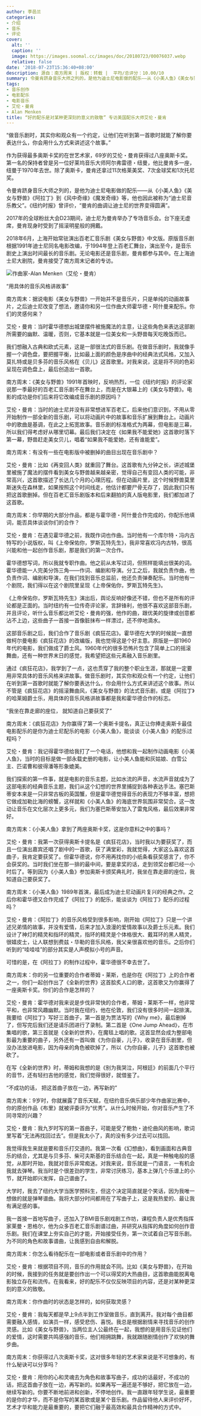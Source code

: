 ```yaml
---
author: 李邑兰
categories:
- 介绍
- 音乐
- 评论
cover:
  alt: ''
  caption: ''
  image: https://images.soomal.cc/images/doc/20180723/00076037.webp
  relative: false
date: '2018-07-23T15:36:40+08:00'
description: 源自：南方周末 | 版权：转载 |  平均/总评分：10.00/10
summary: 令曼肯跻身音乐大师之列的，是他为迪士尼电影做的配乐――从《小美人鱼》《美女与野兽》《阿拉丁》到《风中奇缘》《魔发奇缘》等，他也因此被称为“迪士尼音乐教父”……
tags:
- 音乐创作
- 电影配乐
- 电影音乐
- 艾伦・曼肯
- Alan Menken
title: “好的配乐是对某种更深刻的意义的致敬” 专访美国配乐大师艾伦・曼肯
---
```


“做音乐剧时，其实你和观众有一个约定，让他们在听到第一首歌时就能了解你要表达什么，你会用什么方式来讲述这个故事。”

作为获得最多奥斯卡奖的在世艺术家，69岁的艾伦・曼肯获得过八座奥斯卡奖。第一名的保持者曾是另一位好莱坞音乐大师阿尔弗雷德・纽曼，他比曼肯多一座，纽曼于1970年去世。除了奥斯卡，曼肯还拿过11次格莱美奖、7次金球奖和1次托尼奖。

令曼肯跻身音乐大师之列的，是他为迪士尼电影做的配乐――从《小美人鱼》《美女与野兽》《阿拉丁》到《风中奇缘》《魔发奇缘》等，他也因此被称为“迪士尼音乐教父”。《纽约时报》曾评价，“曼肯的曲调让迪士尼的世界变得圆满”。

2017年的全球粉丝大会D23期间，迪士尼为曼肯举办了专场音乐会。台下座无虚席，曼肯现身时受到了摇滚明星般的拥戴。

2018年6月，上海开始常驻演出百老汇音乐剧《美女与野兽》中文版。原版音乐剧根据1991年迪士尼同名电影改编，于1994年登上百老汇舞台，演出至今，是音乐剧史上演出时间最长的音乐剧。无论电影还是音乐剧，曼肯都参与其中。在上海迪士尼大剧院，曼肯接受了南方周末记者的专访。

![作曲家-Alan Menken（艾伦・曼肯）](https://images.soomal.cc/images/doc/20180723/00076036.webp)





“用具体的音乐风格讲故事”

南方周末：据说电影《美女与野兽》一开始并不是音乐片，只是单纯的动画故事片，之后迪士尼改变了想法，邀请你和另一位作曲大师霍华德・阿什曼来配乐。你们的灵感何来？

艾伦・曼肯：当时霍华德想出城堡摆件被施魔法的主意，让这些角色来表达这部剧所需要的幽默、温暖，否则，它基本就是一位美女和一头野兽每天吃晚饭而已。

我们想融入古典和欧式元素，这是一部很法式的音乐剧。在做音乐剧时，我就像手握一个调色盘，要把握平衡，比如最上面的颜色是序曲中的经典法式风格，又加入莫扎特或是贝多芬的音乐风格在《贝儿》这首歌里。对我来说，这是将不同的色彩呈现在调色盘上，最后创造出一首歌。

南方周末：《美女与野兽》1991年首映时，反响热烈，一位《纽约时报》的评论家说那一季最好的百老汇音乐剧不在舞台上，而是在大银幕上的《美女与野兽》。电影的成功是你们后来将它改编成音乐剧的原因吗？

艾伦・曼肯：当时的迪士尼并没有非常想进军百老汇，后来他们意识到，不用从零开始制作一部全新的音乐剧，可以将动画片中的故事和音乐扩展到舞台上。动画片中的歌曲是基调，在此之上拓宽故事。音乐剧的标准格式为两幕，但电影是三幕，所以我们得考虑好从哪里切幕。最后我们决定在《如果我不能爱她》这首歌时落下第一幕，野兽赶走美女贝儿，唱着“如果我不能爱她，还有谁能爱”。

南方周末：有没有一些在电影版中被删掉的曲目出现在音乐剧中？

艾伦・曼肯：比如《再变回人类》就重回了舞台。这首歌有九分钟之长，讲述城堡里被施了魔法的摆件看到美女与野兽越来越亲密，觉得自己有变回人类的可能，非常高兴，这首歌描述了长达几个月的心理历程。但在动画片里，这个时候野兽莫里斯迷失在森林里，如果按照这个时间线走，他估计都要尸骨无存了，因此我们只有把这首歌删掉。但在百老汇音乐剧版本和后来翻拍的真人版电影里，我们都加进了这首歌。

南方周末：你早期的大部分作品，都是与霍华德・阿什曼合作完成的，你配乐他填词，能否具体谈谈你们的合作？

艾伦・曼肯：在遇见霍华德之前，我既作词也作曲。当时他有一个库尔特・冯内古特写的小说版权，叫《上帝保佑你，罗斯瓦特先生》，我非常喜欢冯内古特，很高兴能和他一起创作音乐剧，那是我们的第一次合作。

霍华德想写词，所以我就专职作曲。他之前从未写过词，但照样能填出很美的词。霍华德能一人完美分饰三角――作词、编剧和导演。分工之后，我就负责作曲，他负责作词、编剧和导演，在我们找到音乐总监前，他还负责弹奏配乐。当时他有一个剧院，我们得以在这个剧院里呈现《上帝保佑你，罗斯瓦特先生》。

《上帝保佑你，罗斯瓦特先生》演出后，舆论反响好像还不错，但也不是所有的评论都是正面的。当时纽约有一位传奇评论家，言辞锋利，他很不喜欢这部音乐剧，并且评论，听什么音乐都比听艾伦・曼肯的强，他作的曲，跟优美的旋律或创意都沾不上边，这些曲子一首接一首像脏抹布一样漂过，还不停地滴水。

这部音乐剧之后，我们合作了音乐剧《疯狂花店》。霍华德在大学的时候就一直想做柯尔曼电影《疯狂花店》的改编版，我也觉得这是个好主意。原版是一部1960年代的电影，我们做成了爵士风。1960年代的很多恐怖片包含了简单上口的摇滚舞曲，还有一种世界末日的感觉，我希望把这些元素融入音乐剧里。

通过《疯狂花店》，我学到了一点，这也贯穿了我的整个职业生涯，那就是一定要用非常具体的音乐风格来讲故事。做音乐剧时，其实你和观众有一个约定，让他们在听到第一首歌时就能了解你要表达什么，你会用什么方式来讲述这个故事。所以不管是《疯狂花店》的摇滚舞曲风，《美女与野兽》的法式音乐剧，或是《阿拉丁》的哈莱姆爵士乐，用具体的音乐风格讲故事都是我和霍华德合作的标志。

“我坐在靠走廊的座位， 就知道自己要获奖了”

南方周末：《疯狂花店》为你赢得了第一个奥斯卡提名，真正让你捧走奥斯卡最佳电影配乐的是你为迪士尼配乐的电影《小美人鱼》，能谈谈《小美人鱼》的配乐过程吗？

艾伦・曼肯：我记得霍华德给我打了一个电话，他想和我一起制作动画电影《小美人鱼》，当时的目标是做一部永载史册的电影，让小美人鱼能和灰姑娘、白雪公主、匹诺曹和彼得潘等形象媲美。

我们探索的第一件事，就是电影的音乐主题，比如水流的声音，水流声音就成为了这部电影的经典音乐主题，我们从这个幻想的世界里捕捉到各种表达手法。塞巴斯蒂安本来是一只非常古板的英国蟹，但是霍华德觉得音乐的表现力不够丰富，想把它做成加勒比海的螃蟹，这样就和《小美人鱼》的海底世界氛围非常契合。这一改动让音乐在文化层次上更多元，我们为塞巴斯蒂安加入了雷鬼风格，最后效果非常好。

南方周末：《小美人鱼》拿到了两座奥斯卡奖，这是你意料之中的事吗？

艾伦・曼肯：我第一次获得奥斯卡提名是《疯狂花店》，当时我以为要获奖了，而且一位演出嘉宾还唱了剧中的一首歌，获了满堂彩，我就觉得，大家这么喜欢这首曲子，我肯定要获奖了。但霍华德说，你不用再找你的小纸条看获奖感言了，你不会获奖的。当时我们坐在那一排的最中间，要是拿奖的话，走到领奖台都已经一小时后了。等到因为《小美人鱼》参加奥斯卡颁奖典礼时，我坐在靠走廊的座位，我知道自己要获奖了。

南方周末：《小美人鱼》1989年首演，最后成为迪士尼动画片复兴的经典之作。之后你和霍华德又合作完成了《阿拉丁》的配乐，能谈谈为《阿拉丁》配乐的过程吗？

艾伦・曼肯：《阿拉丁》的音乐风格受到很多影响，刚开始《阿拉丁》只是一个讲述兄弟情的故事，并没有爱情，后来才加入浪漫的爱情故事以及爵士乐元素。我们设计了神灯的精灵和指环的精灵，指环的精灵是个体格很大、戴耳环的黑人精灵，很嬉皮士，让人联想到费兹・华勒的音乐风格，我父亲很喜欢他的音乐。之后你们听到的“哇哇哇”的部分其实是人声模拟小号的声音。

可惜的是，在《阿拉丁》的制作过程中，霍华德很不幸去世了。

南方周末：你的另一位重要的合作者蒂姆・莱斯，也是你在《阿拉丁》上的合作者之一，你们一起创作出了《全新的世界》这首脍炙人口的歌，这首歌又为你赢得了一座奥斯卡奖。你们的合作是怎样的？

艾伦・曼肯：霍华德对我来说是步伐非常快的合作者，蒂姆・莱斯不一样，他非常平和，也非常风趣幽默。当时我在纽约，他在伦敦，我们没有很多时间一起排演。我要给《阿拉丁》写好三首曲子，第一首是为贾法写的《Why me》，最后删掉了，但写完后我们还是请乐团进行了录制。第二首是《One Jump Ahead》，在市集唱的歌，第三首就是《全新的世界》，在魔毯上唱的歌。这首显然会成为整部电影最为重要的曲子，另外还有一首叫做《为你自豪，儿子》，收录在音乐剧里，但没办法放进电影，因为母亲的角色被砍掉了，所以《为你自豪，儿子》这首歌也被砍了。

在写《全新的世界》时，蒂姆和我想的是《别为我哭泣，阿根廷》的前面几个平行的音节，还有轻扫吉他的感觉，我们觉得很好，就借鉴了。

“不成功的话， 把这首曲子放在一边，再写新的”

南方周末：9岁时，你就展露了音乐天赋，在纽约音乐俱乐部少年作曲家比赛中，你的原创作品《布里》就被评委评为“优秀”。从什么时候开始，你对音乐产生了不同寻常的兴趣？

艾伦・曼肯：我九岁时写的第一首曲子，可能是受了鲍勃・迪伦曲风的影响，歌词里写着“无法再找回过去”。但是我太小了，真的没有多少过去可以找回。

我觉得我生来就是要和音乐打交道的。我第一次看《幻想曲》，看到画面和古典音乐的结合，尤其是与贝多芬、柴可夫斯基的音乐结合在一起，真是一种触电般的感觉，从那时开始，我就对音乐非常痴迷。对我来说，音乐就是一门语言，一有机会我就去弹琴。我当时是个很差劲的学生，非常讨厌练习，基本上弹几个乐谱上的小节，就开始即兴发挥，自己谱曲了。

大学时，我去了纽约大学当医学预科生，但这个决定简直就是个笑话，因为我唯一想做的就是弹琴谱曲。我将大部分时间都用在了写曲子上，这是我热爱的、最让我有满足感的事。

我一首接一首地写曲子，还加入了BMI音乐剧戏剧工作坊，课程负责人是优秀指挥家莱曼・恩格尔，他为众多百老汇音乐剧谱过曲，并研究从指挥的角度如何创作音乐剧。我们在课堂上夯实自己的才能，开始接受任务，第一次试着自己写音乐剧。为不同的角色和故事谱曲，让我感到自由和解脱。

南方周末：你怎么看待配乐在一部电影或者音乐剧中的作用？

艾伦・曼肯：根据项目不同，音乐的作用就会不同。比如《美女与野兽》，在开始的时候，我接到的任务就是要创作出一个可以得奖的大热曲目，这首歌曲能脱离电影独立存在和流传。在我看来，好的配乐不仅仅反映项目的内容，还是对某种更深刻的意义的致敬。

南方周末：你作曲时的状态是怎样的，如何获取灵感？

艾伦・曼肯：我每天都是早上9点半到工作室做音乐，直到离开。我对每个曲目都需要融入感情，如演员一样，感受悲伤、喜悦。我总是根据剧情来寻找音乐的创作灵感。比如《美女与野兽》，当两位主人公最终在一起，我想的是用音乐见证他们的爱情，这时需要共鸣感强的音乐，他们相拥跳舞，我就跟随剧情创作了欢快的舞步曲。

南方周末：你获得过八次奥斯卡奖，这对很多年轻的艺术家来说是不可想象的，有什么秘诀可以分享吗？

艾伦・曼肯：用你的心和灵魂去为角色和故事写曲子，成功的话最好，不成功的话，把这首曲子放在一边，再写新的。如果再写一遍还是不够好，把它放在一边，继续写新的。你要不断地前进和创新，不停地创作。我一直跟年轻学生说，最重要的是你的才华，而不是你写的某首歌或是某个音乐剧。作品留待他人来评价好坏，艺术才华和能力是最重要的，要把它们融于最高效和最具合作精神的方式中。